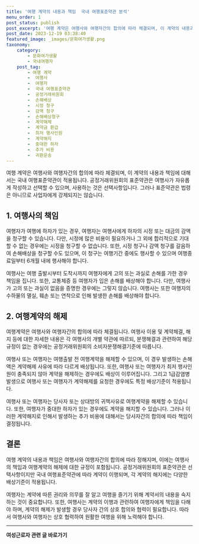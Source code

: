 ```yaml
---
title: '여행 계약의 내용과 책임  국내 여행표준약관 분석'
menu_order: 1
post_status: publish
post_excerpt: '여행 계약은 여행사와 여행자간의 합의에 따라 체결되며, 이 계약의 내용과 책임에 대해서는 국내 여행표준약관이 적용됩니다. 공정거래위원회의 표준약관은 여행사가 자유롭게 작성하고 선택할 수 있으며, 사용하는 것은 선택사항입니다. 그러나 표준약관은 법령은 아니므로 사업자에게 강제되지는 않습니다.'
post_date: 2023-12-19 03:38:40
featured_image: _images/문화여가생활.png
taxonomy:
    category:
        - 문화여가생활
        - 국내여행자
    post_tag:
        - 여행 계약
        -  여행사
        -  여행자
        -  국내 여행표준약관
        -  공정거래위원회
        -  손해배상
        -  시정 청구
        -  감액 청구
        -  손해배상청구
        -  계약해제
        -  계약금 환급
        -  최저 행사인원
        -  계약해지
        -  중대한 하자
        -  추가 비용
        -  귀환운송
---
```



여행 계약은 여행사와 여행자간의 합의에 따라 체결되며, 이 계약의 내용과 책임에 대해서는 국내 여행표준약관이 적용됩니다. 공정거래위원회의 표준약관은 여행사가 자유롭게 작성하고 선택할 수 있으며, 사용하는 것은 선택사항입니다. 그러나 표준약관은 법령은 아니므로 사업자에게 강제되지는 않습니다.

## 1. 여행사의 책임

여행자가 여행에 하자가 있는 경우, 여행자는 여행사에게 하자의 시정 또는 대금의 감액을 청구할 수 있습니다. 다만, 시정에 많은 비용이 필요하거나 그 외에 합리적으로 기대할 수 없는 경우에는 시정을 청구할 수 없습니다. 또한, 시정 청구나 감액 청구를 갈음하여 손해배상을 청구할 수도 있으며, 이 청구는 여행기간 중에도 행사할 수 있으며 여행종료일부터 6개월 내에 행사해야 합니다.

여행사는 여행 출발시부터 도착시까지 여행자에게 고의 또는 과실로 손해를 가한 경우 책임을 집니다. 또한, 교통체증 등 여행자가 입은 손해를 배상해야 합니다. 다만, 여행사가 고의 또는 과실이 없음을 증명한 경우에는 그렇지 않습니다. 여행사는 또한 여행자의 수하물의 멸실, 훼손 또는 연착으로 인해 발생한 손해를 배상해야 합니다.

## 2. 여행계약의 해제

여행계약은 여행사와 여행자간의 합의에 따라 체결됩니다. 여행사 이용 및 계약체결, 해지 등에 대한 자세한 내용은 각 여행사의 개별 약관에 따르되, 분쟁해결과 관련하여 해당 규정이 없는 경우에는 공정거래위원회의 소비자분쟁해결기준에 따릅니다.

여행사 또는 여행자는 여행출발 전 여행계약을 해제할 수 있으며, 이 경우 발생하는 손해액은 계약해제 사유에 따라 다르게 배상됩니다. 또한, 여행사 또는 여행자가 최저 행사인원이 충족되지 않아 계약을 해제하는 경우에도 배상이 이루어집니다. 그리고 1급감염병 발생으로 여행사 또는 여행자가 계약해제를 요청한 경우에도 특정 배상기준이 적용됩니다.

여행사 또는 여행자는 당사자 또는 상대방의 귀책사유로 여행계약을 해제할 수 있습니다. 또한, 여행자가 중대한 하자가 있는 경우에도 계약을 해지할 수 있습니다. 그러나 이러한 계약해지로 인해서 발생하는 추가 비용에 대해서는 당사자간의 합의에 따라 책임이 결정됩니다.

## 결론

여행 계약의 내용과 책임은 여행사와 여행자간의 합의에 따라 정해지며, 이에는 여행사의 책임과 여행계약의 해제에 대한 규정이 포함됩니다. 공정거래위원회의 표준약관은 선택사항이지만 국내 여행표준약관에 따라 계약이 이행되며, 각 계약의 해지에는 다양한 배상기준이 적용됩니다.

여행자는 계약에 따른 권리와 의무를 잘 알고 여행을 즐기기 위해 계약서의 내용을 숙지하는 것이 중요합니다. 또한, 여행사는 계약의 이행과 관련하여 여행자에게 책임을 다해야 하며, 계약의 해제가 발생할 경우 당사자 간의 상호 합의와 협력이 필요합니다. 따라서 여행사와 여행자는 상호 협력하여 원활한 여행을 위해 노력해야 합니다.


<!-- wp:separator -->
<hr class="wp-block-separator has-alpha-channel-opacity"/>
<!-- /wp:separator -->

<!-- wp:group {"backgroundColor":"base","layout":{"type":"constrained"}} -->
<div class="wp-block-group has-base-background-color has-background"><!-- wp:paragraph {"align":"center","fontSize":"medium"} -->
<p class="has-text-align-center has-large-font-size"><strong>여성근로자 관련 글 바로가기</strong></p>
<!-- /wp:paragraph -->


<!-- wp:latest-posts
{"categories":[{"id":10991,"count":19,"description":"","link":"https://uknowlaw.com/category/%ec%97%ac%ec%84%b1%ea%b7%bc%eb%a1%9c%ec%9e%90/","name":"여성근로자","slug":"여성근로자","taxonomy":"category","parent":0,"meta":[],"_links":{"self":[{"href":"https://uknowlaw.com/wp-json/wp/v2/categories/10991"}],"collection":[{"href":"https://uknowlaw.com/wp-json/wp/v2/categories"}],"about":[{"href":"https://uknowlaw.com/wp-json/wp/v2/taxonomies/category"}],"wp:post_type":[{"href":"https://uknowlaw.com/wp-json/wp/v2/posts?categories=10991"}],"curies":[{"name":"wp","href":"https://api.w.org/{rel}","templated":true}]}}],"postsToShow":100,"excerptLength":28,"postLayout":"grid","columns":2,"featuredImageAlign":"left","featuredImageSizeSlug":"large","fontSize":"small"} /--></div>
<!-- /wp:group -->